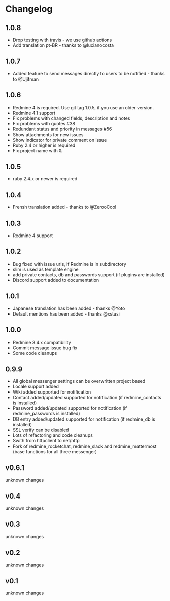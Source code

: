 Changelog
=========

1.0.8
-----

- Drop testing with travis - we use github actions
- Add translation pt-BR - thanks to @lucianocosta

1.0.7
-----
- Added feature to send messages directly to users to be notified - thanks to @Ujifman

1.0.6
-----

- Redmine 4 is required. Use git tag 1.0.5, if you use an older version.
- Redmine 4.1 support
- Fix problems with changed fields, description and notes
- Fix problems with quotes #38
- Redundant status and priority in messages #56
- Show attachments for new issues
- Show indicator for private comment on issue
- Ruby 2.4 or higher is required
- Fix project name with &

1.0.5
-----

- ruby 2.4.x or newer is required


1.0.4
-----

- Frensh translation added - thanks to @ZerooCool

1.0.3
-----

- Redmine 4 support


1.0.2
-----

- Bug fixed with issue urls, if Redmine is in subdirectory
- slim is used as template engine
- add private contacts, db and passwords support (if plugins are installed)
- Discord support added to documentation

1.0.1
-----

- Japanese translation has been added - thanks @Yoto
- Default mentions has been added - thanks @xstasi

1.0.0
-----

- Redmine 3.4.x compatibility
- Commit message issue bug fix
- Some code cleanups

0.9.9
-----

- All global messenger settings can be overwritten project based
- Locale support added
- Wiki added supported for notification
- Contact added/updated supported for notification (if redmine_contacts is installed)
- Password added/updated supported for notification (if redmine_passwords is installed)
- DB entry added/updated supported for notification (if redmine_db is installed)
- SSL verify can be disabled
- Lots of refactoring and code cleanups
- Swith from httpclient to net/http
- Fork of redmine_rocketchat, redmine_slack and redmine_mattermost (base functions for all three messenger)

v0.6.1
------

unknown changes

v0.4
----

unknown changes

v0.3
----

unknown changes

v0.2
----

unknown changes

v0.1
----

unknown changes
